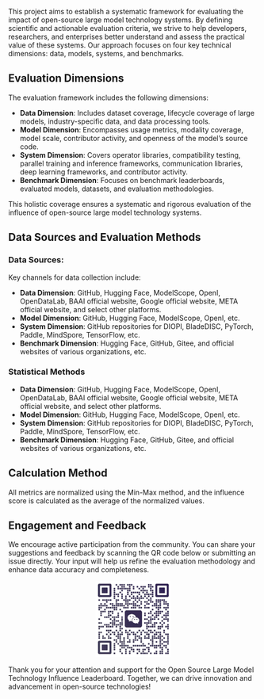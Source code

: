 This project aims to establish a systematic framework for evaluating the impact of open-source large model technology systems. By defining scientific and actionable evaluation criteria, we strive to help developers, researchers, and enterprises better understand and assess the practical value of these systems. Our approach focuses on four key technical dimensions: data, models, systems, and benchmarks.

## **Evaluation Dimensions**

The evaluation framework includes the following dimensions:

- **Data Dimension**: Includes dataset coverage, lifecycle coverage of large models, industry-specific data, and data processing tools.
- **Model Dimension**: Encompasses usage metrics, modality coverage, model scale, contributor activity, and openness of the model’s source code.
- **System Dimension**: Covers operator libraries, compatibility testing, parallel training and inference frameworks, communication libraries, deep learning frameworks, and contributor activity.
- **Benchmark Dimension**: Focuses on benchmark leaderboards, evaluated models, datasets, and evaluation methodologies.

This holistic coverage ensures a systematic and rigorous evaluation of the influence of open-source large model technology systems.

## **Data Sources and Evaluation Methods**

### **Data Sources:**

Key channels for data collection include:

- **Data Dimension**: GitHub, Hugging Face, ModelScope, OpenI, OpenDataLab, BAAI official website, Google official website, META official website, and select other platforms.
- **Model Dimension**: GitHub, Hugging Face, ModelScope, OpenI, etc.
- **System Dimension**: GitHub repositories for DIOPI, BladeDISC, PyTorch, Paddle, MindSpore, TensorFlow, etc.
- **Benchmark Dimension**: Hugging Face, GitHub, Gitee, and official websites of various organizations, etc.

### **Statistical Methods**

- **Data Dimension**: GitHub, Hugging Face, ModelScope, OpenI, OpenDataLab, BAAI official website, Google official website, META official website, and select other platforms.
- **Model Dimension**: GitHub, Hugging Face, ModelScope, OpenI, etc.
- **System Dimension**: GitHub repositories for DIOPI, BladeDISC, PyTorch, Paddle, MindSpore, TensorFlow, etc.
- **Benchmark Dimension**: Hugging Face, GitHub, Gitee, and official websites of various organizations, etc.

## Calculation Method

All metrics are normalized using the Min-Max method, and the influence score is calculated as the average of the normalized values.

## **Engagement and Feedback**

We encourage active participation from the community. You can share your suggestions and feedback by scanning the QR code below or submitting an issue directly. Your input will help us refine the evaluation methodology and enhance data accuracy and completeness.

<div align=center>
<img src="./contract_logo.jpg" width="30%" height="30%">
</div>

Thank you for your attention and support for the Open Source Large Model Technology Influence Leaderboard. Together, we can drive innovation and advancement in open-source technologies!